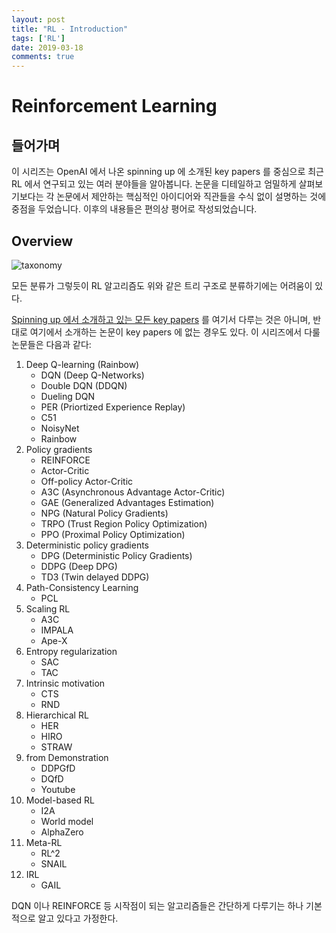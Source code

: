 ```yaml
---
layout: post
title: "RL - Introduction"
tags: ['RL']
date: 2019-03-18
comments: true
---
```


# Reinforcement Learning

## 들어가며

이 시리즈는 OpenAI 에서 나온 spinning up 에 소개된 key papers 를 중심으로 최근 RL 에서 연구되고 있는 여러 분야들을 알아봅니다. 논문을 디테일하고 엄밀하게 살펴보기보다는 각 논문에서 제안하는 핵심적인 아이디어와 직관들을 수식 없이 설명하는 것에 중점을 두었습니다. 이후의 내용들은 편의상 평어로 작성되었습니다.

## Overview

![taxonomy](intro-rl-algo-taxonomy.svg)

모든 분류가 그렇듯이 RL 알고리즘도 위와 같은 트리 구조로 분류하기에는 어려움이 있다. 

[Spinning up 에서 소개하고 있는 모든 key papers](https://spinningup.openai.com/en/latest/spinningup/keypapers.html) 를 여기서 다루는 것은 아니며, 반대로 여기에서 소개하는 논문이 key papers 에 없는 경우도 있다. 이 시리즈에서 다룰 논문들은 다음과 같다:

1. Deep Q-learning (Rainbow)
    - DQN (Deep Q-Networks)
    - Double DQN (DDQN)
    - Dueling DQN
    - PER (Priortized Experience Replay)
    - C51
    - NoisyNet
    - Rainbow
1. Policy gradients
    - REINFORCE
    - Actor-Critic
    - Off-policy Actor-Critic
    - A3C (Asynchronous Advantage Actor-Critic)
    - GAE (Generalized Advantages Estimation)
    - NPG (Natural Policy Gradients)
    - TRPO (Trust Region Policy Optimization)
    - PPO (Proximal Policy Optimization)
1. Deterministic policy gradients
    - DPG (Deterministic Policy Gradients)
    - DDPG (Deep DPG)
    - TD3 (Twin delayed DDPG)
1. Path-Consistency Learning
    - PCL
1. Scaling RL
    - A3C
    - IMPALA
    - Ape-X
1. Entropy regularization
    - SAC
    - TAC
1. Intrinsic motivation
    - CTS
    - RND
1. Hierarchical RL
    - HER
    - HIRO
    - STRAW
1. from Demonstration
    - DDPGfD
    - DQfD
    - Youtube
1. Model-based RL
    - I2A
    - World model
    - AlphaZero
1. Meta-RL
    - RL^2
    - SNAIL
1. IRL
    - GAIL

DQN 이나 REINFORCE 등 시작점이 되는 알고리즘들은 간단하게 다루기는 하나 기본적으로 알고 있다고 가정한다.